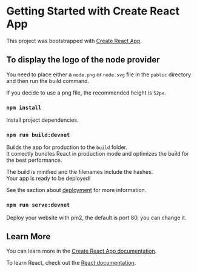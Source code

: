 # Getting Started with Create React App

This project was bootstrapped with [Create React App](https://github.com/facebook/create-react-app).

## To display the logo of the node provider

You need to place either a `node.png` or `node.svg` file in the `public` directory and then run the build command.

If you decide to use a png file, the recommended height is `52px`.

### `npm install`

Install project dependencies.

### `npm run build:devnet`

Builds the app for production to the `build` folder.\
It correctly bundles React in production mode and optimizes the build for the best performance.

The build is minified and the filenames include the hashes.\
Your app is ready to be deployed!

See the section about [deployment](https://facebook.github.io/create-react-app/docs/deployment) for more information.

### `npm run serve:devnet`

Deploy your website with pm2, the default is port 80, you can change it.

## Learn More

You can learn more in the [Create React App documentation](https://facebook.github.io/create-react-app/docs/getting-started).

To learn React, check out the [React documentation](https://reactjs.org/).
